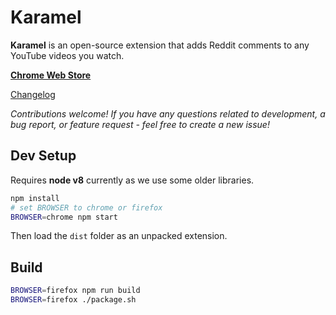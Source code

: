 # Karamel

**Karamel** is an open-source extension that adds Reddit comments to any YouTube videos you watch.

[**Chrome Web Store**](https://chrome.google.com/webstore/detail/halllmdjninjohpckldgkaolbhgkfnpe)

[Changelog](https://github.com/odensc/karamel/blob/master/CHANGELOG.md)

_Contributions welcome! If you have any questions related to development, a bug report, or feature request - feel free to create a new issue!_

## Dev Setup

Requires **node v8** currently as we use some older libraries.

```bash
npm install
# set BROWSER to chrome or firefox
BROWSER=chrome npm start
```

Then load the `dist` folder as an unpacked extension.

## Build

```bash
BROWSER=firefox npm run build
BROWSER=firefox ./package.sh
```
